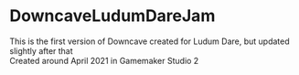 # DowncaveLudumDareJam
 This is the first version of Downcave created for Ludum Dare, but updated slightly after that  
 Created around April 2021 in Gamemaker Studio 2
